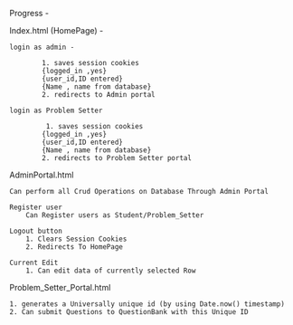 Progress -

Index.html (HomePage) -

    login as admin -

            1. saves session cookies
            {logged_in ,yes}
            {user_id,ID entered}
            {Name , name from database}
            2. redirects to Admin portal

    login as Problem Setter

             1. saves session cookies
            {logged_in ,yes}
            {user_id,ID entered}
            {Name , name from database}
            2. redirects to Problem Setter portal

AdminPortal.html

    Can perform all Crud Operations on Database Through Admin Portal

    Register user
        Can Register users as Student/Problem_Setter

    Logout button
        1. Clears Session Cookies
        2. Redirects To HomePage

    Current Edit 
        1. Can edit data of currently selected Row

Problem_Setter_Portal.html

    1. generates a Universally unique id (by using Date.now() timestamp)
    2. Can submit Questions to QuestionBank with this Unique ID



